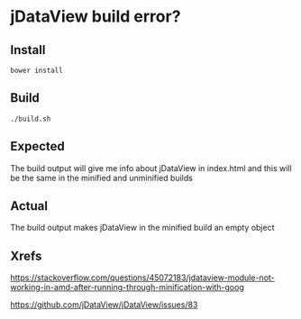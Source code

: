 # jDataView build error?

## Install

    bower install


## Build

    ./build.sh

## Expected

The build output will give me info about jDataView in index.html and this will be the same in the minified and unminified builds

## Actual

The build output makes jDataView in the minified build an empty object


## Xrefs

https://stackoverflow.com/questions/45072183/jdataview-module-not-working-in-amd-after-running-through-minification-with-goog

https://github.com/jDataView/jDataView/issues/83

